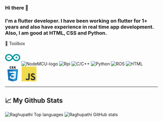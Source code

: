 ### Hi there 👋

<!--
**Raghupathi22/Raghupathi22** is a ✨ _special_ ✨ repository because its `README.md` (this file) appears on your GitHub profile.**-->
### I'm a flutter developer. I have been working on flutter for 1+ years and also have experience in real time app development. Also, I am good at HTML, CSS and Python.

🧰 Toolbox 

<img src = "https://github.com/devicons/devicon/blob/master/icons/arduino/arduino-original.svg" alt = "Arduino-logo" width = "50" height = "50" /> <img 
src = "https://cdn.worldvectorlogo.com/logos/espressif-systems.svg" alt = "NodeMCU-logo" width = "50" height = "50" /> <img 
src = "https://cdn.worldvectorlogo.com/logos/raspberry-pi.svg" alt = "Rpi" width = "50" height = "50" /> <img 
src = "https://cdn.worldvectorlogo.com/logos/c.svg" alt = "C/C++" width = "50" height = "50" /> <img 
src = "https://cdn.worldvectorlogo.com/logos/python-5.svg" alt = "Python" width = "50" height = "50" /> <img 
src = "https://miro.medium.com/max/730/1*OQ1G3JYI-hDTtoMyYsF2yA.png"  alt = "ROS" width = "100" height = "50" /> <img 
src = "https://cdn.worldvectorlogo.com/logos/html5-2.svg" alt = "HTML" width = "50" height = "50" /> <img 
src = "https://github.com/devicons/devicon/blob/master/icons/css3/css3-original-wordmark.svg" alt = "CSS" width = "50" height = "50" /> <img 
src = "https://github.com/devicons/devicon/blob/master/icons/javascript/javascript-original.svg" alt = "Javascript" width = "50" height = "50" />



<!--

📗 Latest Blog Articles 
---

<!-- BLOG-POST-LIST:START -->


<!-- BLOG-POST-LIST:END -->

 
<!--
▶ [More Blog Posts] (https://mns.hashnode.dev/)

Here are some ideas to get you started:

- 🔭 I’m currently working on ...
- 🌱 I’m currently learning ...
- 👯 I’m looking to collaborate on ...
- 🤔 I’m looking for help with ...
- 💬 Ask me about ...
- 📫 How to reach me: ...
- 😄 Pronouns: ...
- ⚡ Fun fact: ...

-->
---

## 📈 My Github Stats

![Raghupathi Top languages](https://github-readme-stats.vercel.app/api/top-langs/?username=Raghupathi22&hide=CSS,SCSS,Cmake,Shell,Hack,Powershell,PHP,Ruby&theme=radical) ![Raghupathi GitHub stats](https://github-readme-stats.vercel.app/api?username=Raghupathi22&&show_icons=true&theme=radical)

